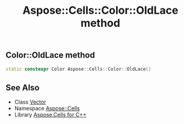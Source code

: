 ﻿---
title: Aspose::Cells::Color::OldLace method
linktitle: OldLace
second_title: Aspose.Cells for C++ API Reference
description: 'How to use OldLace method of Aspose::Cells::Color class in C++.'
type: docs
weight: 10900
url: /cpp/aspose.cells/color/oldlace/
---
## Color::OldLace method




```cpp
static constexpr Color Aspose::Cells::Color::OldLace()
```

## See Also

* Class [Vector](../../vector/)
* Namespace [Aspose::Cells](../../)
* Library [Aspose.Cells for C++](../../../)
